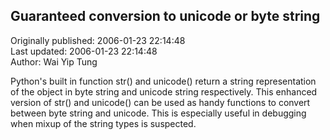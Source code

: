 ## Guaranteed conversion to unicode or byte string  
Originally published: 2006-01-23 22:14:48  
Last updated: 2006-01-23 22:14:48  
Author: Wai Yip Tung  
  
Python's built in function str() and unicode() return a string representation of the object in byte string and unicode string respectively. This enhanced version of str() and unicode() can be used as handy functions to convert between byte string and unicode. This is especially useful in debugging when mixup of the string types is suspected.
